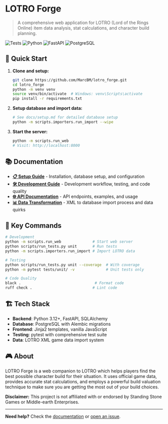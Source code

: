# LOTRO Forge

> A comprehensive web application for LOTRO (Lord of the Rings Online) item data analysis, stat calculations, and character build planning.

![Tests](https://img.shields.io/badge/tests-passing-brightgreen)
![Python](https://img.shields.io/badge/python-3.12+-blue)
![FastAPI](https://img.shields.io/badge/FastAPI-0.104+-green)
![PostgreSQL](https://img.shields.io/badge/PostgreSQL-supported-blue)

## 🚀 Quick Start

1. **Clone and setup:**
   ```bash
   git clone https://github.com/MarcBM/lotro_forge.git
   cd lotro_forge
   python -m venv venv
   source venv/bin/activate  # Windows: venv\Scripts\activate
   pip install -r requirements.txt
   ```

2. **Setup database and import data:**
   ```bash
   # See docs/setup.md for detailed database setup
   python -m scripts.importers.run_import --wipe
   ```

3. **Start the server:**
   ```bash
   python -m scripts.run_web
   # Visit: http://localhost:8000
   ```

## 📚 Documentation

- **[📋 Setup Guide](docs/setup.md)** - Installation, database setup, and configuration
- **[🛠️ Development Guide](docs/development.md)** - Development workflow, testing, and code quality
- **[🌐 API Documentation](docs/api.md)** - API endpoints, examples, and usage
- **[📊 Data Transformation](docs/data-transformation.md)** - XML to database import process and data quirks

## 🔧 Key Commands

```bash
# Development
python -m scripts.run_web              # Start web server
python scripts/run_tests.py unit       # Run tests
python -m scripts.importers.run_import # Import LOTRO data

# Testing
python scripts/run_tests.py unit --coverage  # With coverage
python -m pytest tests/unit/ -v              # Unit tests only

# Code Quality  
black .                                 # Format code
ruff check .                           # Lint code
```

## 🏗️ Tech Stack

- **Backend**: Python 3.12+, FastAPI, SQLAlchemy
- **Database**: PostgreSQL with Alembic migrations
- **Frontend**: Jinja2 templates, vanilla JavaScript
- **Testing**: pytest with comprehensive test suite
- **Data**: LOTRO XML game data import system

## 🎮 About

LOTRO Forge is a web companion to LOTRO which helps players find the best possible character build for their situation. It uses official game data, provides accurate stat calculations, and employs a powerful build valuation technique to make sure you are getting the most out of your build choices.

**Disclaimer:** This project is not affiliated with or endorsed by Standing Stone Games or Middle-earth Enterprises.

---

**Need help?** Check the [documentation](docs/) or [open an issue](https://github.com/MarcBM/lotro_forge/issues).